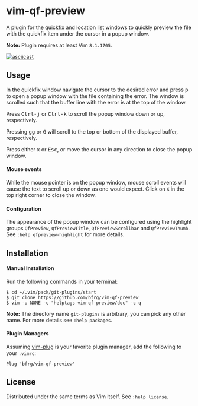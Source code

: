 # vim-qf-preview

A plugin for the quickfix and location list windows to quickly preview the file
with the quickfix item under the cursor in a popup window.

**Note:** Plugin requires at least Vim `8.1.1705`.

[![asciicast](https://asciinema.org/a/265820.png)](https://asciinema.org/a/265820)


## Usage

In the quickfix window navigate the cursor to the desired error and press
<kbd>p</kbd> to open a popup window with the file containing the error. The
window is scrolled such that the buffer line with the error is at the top of the
window.

Press <kbd>Ctrl-j</kbd> or <kbd>Ctrl-k</kbd> to scroll the popup window down
or up, respectively.

Pressing <kbd>gg</kbd> or <kbd>G</kbd> will scroll to the top or bottom of the
displayed buffer, respectively.

Press either <kbd>x</kbd> or <kbd>Esc</kbd>, or move the cursor in any direction
to close the popup window.

#### Mouse events

While the mouse pointer is on the popup window, mouse scroll events will cause
the text to scroll up or down as one would expect. Click on `X` in the top right
corner to close the window.

#### Configuration

The appearance of the popup window can be configured using the highlight groups
`QfPreview`, `QfPreviewTitle`, `QfPreviewScrollbar` and `QfPreviewThumb`. See
`:help qfpreview-highlight` for more details.


## Installation

#### Manual Installation

Run the following commands in your terminal:
```
$ cd ~/.vim/pack/git-plugins/start
$ git clone https://github.com/bfrg/vim-qf-preview
$ vim -u NONE -c "helptags vim-qf-preview/doc" -c q
```
**Note:** The directory name `git-plugins` is arbitrary, you can pick any other
name. For more details see `:help packages`.

#### Plugin Managers

Assuming [vim-plug](https://github.com/junegunn/vim-plug) is your favorite
plugin manager, add the following to your `.vimrc`:
```vim
Plug 'bfrg/vim-qf-preview'
```


## License

Distributed under the same terms as Vim itself. See `:help license`.
